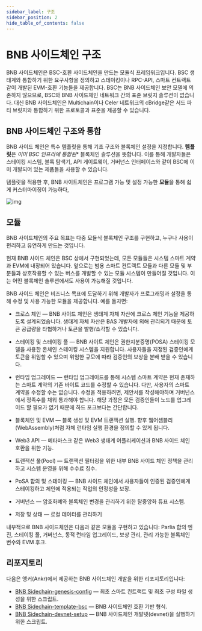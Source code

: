```yaml
---
sidebar_label: 구조
sidebar_position: 2
hide_table_of_contents: false
---
```


# BNB 사이드체인 구조

BNB 사이드체인은 BSC-호환 사이드체인을 만드는 모듈식 프레임워크입니다. BSC 생태계와 통합하기 위한 요구사항을 정의하고 스테이킹이나 RPC-API, 스마트 컨트랙트 같이 개발된 EVM-호환 기능들을 제공합니다. BSC는 BNB 사이드체인 보안 모델에 의존하지 않으므로, BSC와 BNB 사이드체인 네트워크 간의 표준 브릿지 솔루션이 없습니다. 대신 BNB 사이드체인은 Multichain이나 Celer 네트워크의 cBridge같은 서드 파티 브릿지와 통합하기 위한 프로토콜과 표준을 제공할 수 있습니다.

## BNB 사이드체인 구조와 통합

BNB 사이드 체인은 특수 템플릿을 통해 기초 구조와 블록체인 설정을 지정합니다. **템플릿**은 *이미 BSC 인프라에 통합된** 블록체인 솔루션을 뜻합니다. 이를 통해 개발자들은 스테이킹 시스템, 블록 탐색기, API 게이트웨이, 거버넌스 인터페이스와 같이 BSC에 이미 개발되어 있는 제품들을 사용할 수 있습니다. 


템플릿을 적용한 후, BNB 사이트체인은 프로그램 가능 및 설정 가능한 **모듈**을 통해 쉽게 커스터마이징이 가능하다,

![img](../../../static/img/assets/bas-architecture1.png)

## 모듈

BNB 사이드체인의 주요 목표는 다중 모듈식 블록체인 구조를 구현하고, 누구나 사용이 편리하고 유연하게 만드는 것입니다.

현재 BNB 사이드 체인은 BSC 상에서 구현되었는데, 모든 모듈들은 시스템 스마트 계약과 EVM에 내장되어 있습니다. 앞으로는 범용 스마트 컨트랙트 모듈과 다른 모듈 및 부분들과 상호작용할 수 있는 버스를 개발할 수 있는 모듈 시스템이 만들어질 것입니다. 이는 어떤 블록체인 솔루션에서도 사용이 가능해질 것입니다.

BNB 사이드 체인은 비즈니스 목표에 도달하기 위해 개발자가 프로그래밍과 설정을 통해 수정 및 사용 가능한 모듈을 제공합니다. 예를 들자면:

- 크로스 체인 — BNB 사이드 체인은 생태계 자체 자산에 크로스 체인 기능을 제공하도록 설계되었습니다. 생태계 자체 자산은 BAS 개발자에 의해 관리되기 때문에 토큰 공급량을 타협하거나 토큰을 발행/소각할 수 있습니다.

- 스테이킹 및 스테이킹 풀 — BNB 사이트 체인은 권한지분증명(POSA) 스테이킹 모델을 사용한 온체인 스테이킹 시스템을 지원합니다. 사용자들을 지정된 검증인에게 토큰을 위임할 수 있으며 위임한 규모에 따라 검증인의 보상을 분배 받을 수 있습니다.

- 런타임 업그레이드 — 런타임 업그레이드를 통해 시스템 스마트 계약은 현재 존재하는 스마트 계약의 기존 바이트 코드를 수정할 수 있습니다. 다만, 사용자의 스마트 계약을 수정할 수는 없습니다. 수정을 적용하려면, 제안서를 작성해야하며 거버넌스에서 정족수를 채워 통과해야 합니다. 해당 과정은 모든 검증인들이 노드를 업그레이드 할 필요가 없기 때문에 하드 포크보다는 간단합니다. 

- 블록체인 및 EVM — 블록 생성 및 EVM 트랜잭션 실행. 향후 웹어셈블리(WebAssembly)처럼 자체 런타임 실행 환경을 정의할 수 있게 됩니다.

- Web3 API — 메타마스크 같은 Web3 생태계 어플리케이션과 BNB 사이드 체인 호환을 위한 기능.

- 트랜잭션 풀(Pool) — 트랜잭션 필터링을 위한 내부 BNB 사이드 체인 정책을 관리하고 시스템 운영을 위해 수수료 징수.

- PoSA 합의 및 스테이킹 — BNB 사이드 체인에서 사용자들이 인증된 검증인에게 스테이킹하고 체인에 적용되는 작업의 안정성을 보장.

- 거버넌스 — 암호화폐와 블록체인 변경을 관리하기 위한 탈중앙화 튜표 시스템.

- 저장 및 상태 — 로컬 데이터를 관리하기

내부적으로 BNB 사이드체인은 다음과 같은 모듈을 구현하고 있습니다: Parlia 합의 엔진, 스테이킹 풀, 거버넌스, 동적 런타임 업그레이드, 보상 관리, 관리 가능한 블록체인 변수와 EVM 후크.

## 리포지토리

다음은 앵커(Ankr)에서 제공하는 BNB 사이드체인 개발을 위한 리포지토리입니다:
* [BNB Sidechain-genesis-config](https://github.com/bnb-chain/bas-genesis-config) — 최초 스마트 컨트랙트 및 최초 구성 파일 생성을 위한 스크립트.
* [BNB Sidechain-template-bsc](https://github.com/bnb-chain/bas-template-bsc) — BNB 사이드체인 호환 기반 형식.
* [BNB Sidechain-devnet-setup](https://github.com/bnb-chain/bas-devnet-setup) — BNB 사이드체인 개발넷(devnet)을 실행하기 위한 스크립트.
